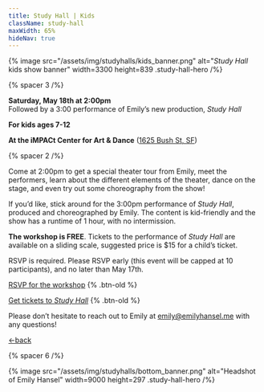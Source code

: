 ```yaml
---
title: Study Hall | Kids
className: study-hall
maxWidth: 65%
hideNav: true
---
```


{% image
   src="/assets/img/studyhalls/kids_banner.png"
   alt="_Study Hall_ kids show banner"
   width=3300
   height=839
   .study-hall-hero /%}

{% spacer 3 /%}

**Saturday, May 18th at 2:00pm**  
Followed by a 3:00 performance of Emily’s new production, _Study Hall_

**For kids ages 7-12**

**At the iMPACt Center for Art & Dance** ([1625 Bush St, SF](https://maps.app.goo.gl/Ljfa6bGUendWo9vU7))

{% spacer 2 /%}

Come at 2:00pm to get a special theater tour from Emily, meet the performers, learn about the different elements of the theater, dance on the stage, and even try out some choreography from the show!

If you’d like, stick around for the 3:00pm performance of _Study Hall_, produced and choreographed by Emily. The content is kid-friendly and the show has a runtime of 1 hour, with no intermission.

**The workshop is FREE**. Tickets to the performance of _Study Hall_ are available on a sliding scale, suggested price is $15 for a child’s ticket.

RSVP is required. Please RSVP early (this event will be capped at 10 participants), and no later than May 17th.

[RSVP for the workshop](https://docs.google.com/forms/d/e/1FAIpQLScipnf53VnrKaew-YbCrrSvP5iO3gdJQtubnSFlLy_4WU6Prg/viewform?usp=sf_link) {% .btn-old %}

[Get tickets to _Study Hall_](https://www.tickettailor.com/events/mannakintheaterdance/1189006) {% .btn-old %}

Please don’t hesitate to reach out to Emily at [emily@emilyhansel.me](mailto:emily@emilyhansel.me) with any questions!

[←back](/studyhall)

{% spacer 6 /%}

{% image src="/assets/img/studyhalls/bottom_banner.png" alt="Headshot of Emily Hansel" width=9000 height=297 .study-hall-hero /%}
